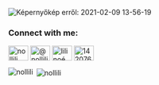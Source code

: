 ![Képernyőkép erről: 2021-02-09 13-56-19](https://user-images.githubusercontent.com/66601688/107370092-d2fed000-6ae2-11eb-9136-678dbcebfef4.png)



<h3 align="left">Connect with me:</h3>
<p align="left">
<a href="https://codepen.io/nollili" target="blank"><img align="center" src="https://cdn.jsdelivr.net/npm/simple-icons@3.0.1/icons/codepen.svg" alt="nollili" height="30" width="40" /></a>
<a href="https://dev.to/@nollili" target="blank"><img align="center" src="https://cdn.jsdelivr.net/npm/simple-icons@3.0.1/icons/dev-dot-to.svg" alt="@nollili" height="30" width="40" /></a>
<a href="https://www.linkedin.com/in/lili-no%C3%A9mi-vereb%C3%A9lyi-ba0b34140/" target="blank"><img align="center" src="https://cdn.jsdelivr.net/npm/simple-icons@3.0.1/icons/linkedin.svg" alt="lili noémi verebélyi" height="30" width="40" /></a>
<a href="https://stackoverflow.com/users/14207645" target="blank"><img align="center" src="https://cdn.jsdelivr.net/npm/simple-icons@3.0.1/icons/stackoverflow.svg" alt="14207645" height="30" width="40" /></a>
</p>

<p><img align="left" src="https://github-readme-stats.vercel.app/api/top-langs?username=nollili&show_icons=true&locale=en&layout=compact" alt="nollili" /></p>

<p>&nbsp;<img align="center" src="https://github-readme-stats.vercel.app/api?username=nollili&show_icons=true&locale=en" alt="nollili" /></p>












<!--
**Nollili/Nollili** is a ✨ _special_ ✨ repository because its `README.md` (this file) appears on your GitHub profile.

![Nollili's GitHub stats](https://github-readme-stats.vercel.app/api?username=Nollili&show_icons=true&count_private=true&theme=tokyonight)
<br>

[![Top Langs](https://github-readme-stats.vercel.app/api/top-langs/?username=Nollili&langs_count=8&theme=tokyonight)](https://github.com/Nollili/github-readme-stats)







<img src="Képernyőkép erről: 2021-02-09 13-56-19.png" alt="Girl" height="300">
### Hi there 👋

[![Nollili's GitHub stats](https://github-readme-stats.vercel.app/api?username=Nollili)](https://github.com/Nollili/github-readme-stats)(https://github.com/Nollili/github-readme-stats)
![Nollili's GitHub stats](https://github-readme-stats.vercel.app/api?username=Nollili&count_private=true)
![Nollili's GitHub stats](https://github-readme-stats.vercel.app/api?username=Nollili&show_icons=true)

[![Top Langs](https://github-readme-stats.vercel.app/api/top-langs/?username=Nollili&theme=tokyonight)](https://github.com/Nollili/github-readme-stats)
<br>


Here are some ideas to get you started:

- 🔭 I’m currently working on ...
- 🌱 I’m currently learning ...
<codersrank-skills-chart username="nollili"></codersrank-skills-chart>
- 👯 I’m looking to collaborate on ...
- 🤔 I’m looking for help with ...
- 💬 Ask me about ...
- 📫 How to reach me: ...
- 😄 Pronouns: ...
- ⚡ Fun fact: ...
-->
